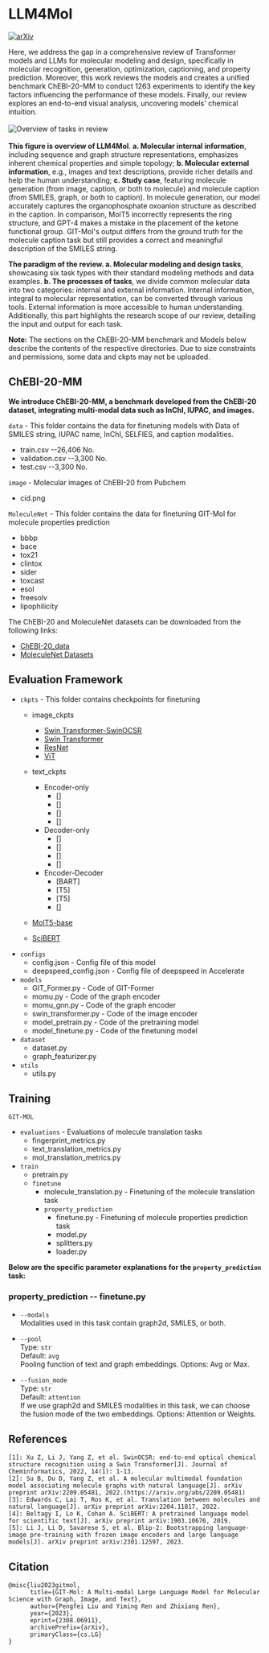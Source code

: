 # LLM4Mol
[![arXiv](https://img.shields.io/badge/arXiv-2308.06911-b31b1b.svg)](https://arxiv.org/abs/2308.06911) 

Here, we address the gap in a comprehensive review of Transformer models and LLMs for molecular modeling and design, specifically in molecular recognition, generation, optimization, captioning, and property prediction. Moreover, this work reviews the models and creates a unified benchmark ChEBI-20-MM to conduct 1263 experiments to identify the key factors influencing the performance of these models. Finally, our review explores an end-to-end visual analysis, uncovering models' chemical intuition.
</br>
</br>
![Overview of tasks in review](figures/figure1.png)
</br>
</br>
**This figure is overview of LLM4Mol**. **a. Molecular internal information**, including sequence and graph structure representations, emphasizes inherent chemical properties and simple topology; **b. Molecular external information**, e.g., images and text descriptions, provide richer details and help the human understanding; **c. Study case**, featuring molecule generation (from image, caption, or both to molecule) and molecule caption (from SMILES, graph, or both to caption). In molecule generation, our model accurately captures the organophosphate oxoanion structure as described in the caption. In comparison, MolT5 incorrectly represents the ring structure, and GPT-4 makes a mistake in the placement of the ketone functional group. GIT-Mol's output differs from the ground truth for the molecule caption task but still provides a correct and meaningful description of the SMILES string.

**The paradigm of the review. a. Molecular modeling and design tasks**, showcasing six task types with their standard modeling methods and data examples. **b. The processes of tasks**, we divide common molecular data into two categories: internal and external information. Internal information, integral to molecular representation, can be converted through various tools. External information is more accessible to human understanding. Additionally, this part highlights the research scope of our review, detailing the input and output for each task.

**Note:** The sections on the ChEBI-20-MM benchmark and Models below describe the contents of the respective directories. Due to size constraints and permissions, some data and ckpts may not be uploaded.

## ChEBI-20-MM
**We introduce ChEBI-20-MM, a benchmark developed from the ChEBI-20 dataset, integrating multi-modal data such as InChI, IUPAC, and images.**

`data` - This folder contains the data for finetuning models with Data of SMILES string, IUPAC name, InChI, SELFIES, and caption modalities.
- train.csv --26,406 No.
- validation.csv --3,300 No.
- test.csv --3,300 No.

`image` - Molecular images of ChEBI-20 from Pubchem
- cid.png

`MoleculeNet` - This folder contains the data for finetuning GIT-Mol for molecule properties prediction
- bbbp
- bace
- tox21
- clintox
- sider
- toxcast
- esol
- freesolv
- lipophilicity

The ChEBI-20 and MoleculeNet datasets can be downloaded from the following links:
- [ChEBI-20_data](https://github.com/blender-nlp/MolT5/tree/main/ChEBI-20_data)
- [MoleculeNet Datasets](https://moleculenet.org/datasets-1)


## Evaluation Framework

- `ckpts` - This folder contains checkpoints for finetuning
    - image_ckpts
        - [Swin Transformer-SwinOCSR](https://github.com/suanfaxiaohuo/SwinOCSR)
        - [Swin Transformer](https://github.com/suanfaxiaohuo/SwinOCSR)
        - [ResNet](https://huggingface.co/microsoft/swin-base-patch4-window7-224-in22k)
        - [ViT](https://huggingface.co/google/vit-base-patch16-224)
    - text_ckpts
        - Encoder-only
            - []
            - []
            - []
            - []
        - Decoder-only
            - []
            - []
            - []
            - []
        - Encoder-Decoder
            - [BART]
            - [T5]
            - [T5]
            - [] 
        
    - [MolT5-base](https://huggingface.co/laituan245/molt5-base)
    - [SciBERT](https://huggingface.co/allenai/scibert_scivocab_uncased)
- `configs`
    - config.json - Config file of this model
    - deepspeed_config.json - Config file of deepspeed in Accelerate
- `models`
    - GIT_Former.py - Code of GIT-Former
    - momu.py - Code of the graph encoder
    - momu_gnn.py - Code of the graph encoder
    - swin_transformer.py - Code of the image encoder
    - model_pretrain.py - Code of the pretraining model
    - model_finetune.py - Code of the finetuning model
- `dataset`
    - dataset.py
    - graph_featurizer.py
- `utils`
    - utils.py

## Training
`GIT-MOL`
- `evaluations` - Evaluations of molecule translation tasks
    - fingerprint_metrics.py
    - text_translation_metrics.py
    - mol_translation_metrics.py
- `train`
    - pretrain.py
    - `finetune`
        - molecule_translation.py - Finetuning of the molecule translation task
        - `property_prediction`
            - finetune.py - Finetuning of molecule properties prediction task
            - model.py
            - splitters.py
            - loader.py

**Below are the specific parameter explanations for the `property_prediction` task:**
### property_prediction -- finetune.py 
- `--modals`  
  Modalities used in this task contain graph2d, SMILES, or both.

- `--pool`  
  Type: `str`  
  Default: `avg`  
  Pooling function of text and graph embeddings. Options: Avg or Max.

- `--fusion_mode`  
  Type: `str`  
  Default: `attention`  
  If we use graph2d and SMILES modalities in this task, we can choose the fusion mode of the two embeddings. Options: Attention or Weights.

## References
```
[1]: Xu Z, Li J, Yang Z, et al. SwinOCSR: end-to-end optical chemical structure recognition using a Swin Transformer[J]. Journal of Cheminformatics, 2022, 14(1): 1-13.
[2]: Su B, Du D, Yang Z, et al. A molecular multimodal foundation model associating molecule graphs with natural language[J]. arXiv preprint arXiv:2209.05481, 2022.(https://arxiv.org/abs/2209.05481)
[3]: Edwards C, Lai T, Ros K, et al. Translation between molecules and natural language[J]. arXiv preprint arXiv:2204.11817, 2022.
[4]: Beltagy I, Lo K, Cohan A. SciBERT: A pretrained language model for scientific text[J]. arXiv preprint arXiv:1903.10676, 2019.
[5]: Li J, Li D, Savarese S, et al. Blip-2: Bootstrapping language-image pre-training with frozen image encoders and large language models[J]. arXiv preprint arXiv:2301.12597, 2023.
```
## Citation
```
@misc{liu2023gitmol,
      title={GIT-Mol: A Multi-modal Large Language Model for Molecular Science with Graph, Image, and Text}, 
      author={Pengfei Liu and Yiming Ren and Zhixiang Ren},
      year={2023},
      eprint={2308.06911},
      archivePrefix={arXiv},
      primaryClass={cs.LG}
}
```